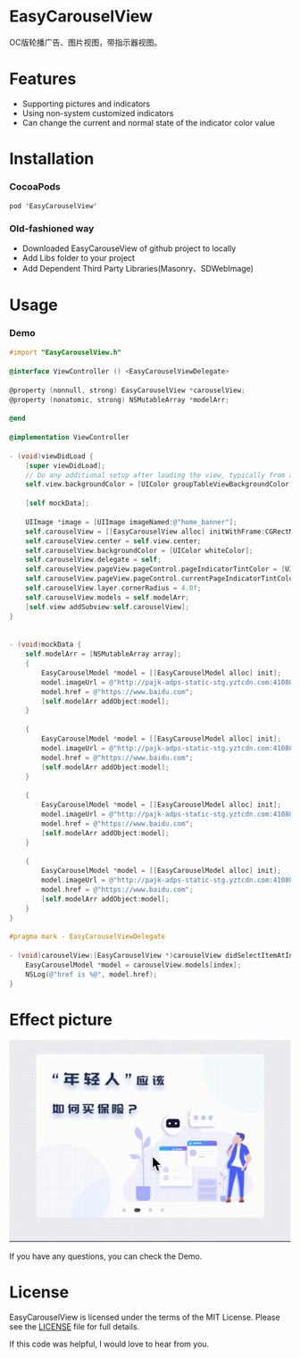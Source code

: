 # EasyCarouselView


OC版轮播广告、图片视图，带指示器视图。

# Features
- Supporting pictures and indicators
- Using non-system customized indicators
- Can change the current and normal state of the indicator color value

# Installation

### CocoaPods

```
pod 'EasyCarouselView'
```

### Old-fashioned way

- Downloaded EasyCarouseView of github project to locally 
- Add Libs folder to your project
- Add Dependent Third Party Libraries(Masonry、SDWebImage)

# Usage

### Demo

```objective-c
#import "EasyCarouselView.h"

@interface ViewController () <EasyCarouselViewDelegate>

@property (nonnull, strong) EasyCarouselView *carouselView;
@property (nonatomic, strong) NSMutableArray *modelArr;

@end

@implementation ViewController

- (void)viewDidLoad {
    [super viewDidLoad];
    // Do any additional setup after loading the view, typically from a nib.
    self.view.backgroundColor = [UIColor groupTableViewBackgroundColor];
    
    [self mockData];
    
    UIImage *image = [UIImage imageNamed:@"home_banner"];
    self.carouselView = [[EasyCarouselView alloc] initWithFrame:CGRectMake(0, 0, image.size.width, image.size.height)];
    self.carouselView.center = self.view.center;
    self.carouselView.backgroundColor = [UIColor whiteColor];
    self.carouselView.delegate = self;
    self.carouselView.pageView.pageControl.pageIndicatorTintColor = [UIColor colorWithRed:222/255.0 green:222/255.0 blue:222/255.0 alpha:1];
    self.carouselView.pageView.pageControl.currentPageIndicatorTintColor = [UIColor colorWithRed:85/255.0 green:85/255.0 blue:85/255.0 alpha:1];
    self.carouselView.layer.cornerRadius = 4.0f;
    self.carouselView.models = self.modelArr;
    [self.view addSubview:self.carouselView];
}


- (void)mockData {
    self.modelArr = [NSMutableArray array];
    {
        EasyCarouselModel *model = [[EasyCarouselModel alloc] init];
        model.imageUrl = @"http://pajk-adps-static-stg.yztcdn.com:41080/plugin/phpkLQpoG_5bd0133b4b12d.png";
        model.href = @"https://www.baidu.com";
        [self.modelArr addObject:model];
    }
    
    {
        EasyCarouselModel *model = [[EasyCarouselModel alloc] init];
        model.imageUrl = @"http://pajk-adps-static-stg.yztcdn.com:41080/plugin/phpkLQpoG_5bd0133b4b12d.png";
        model.href = @"https://www.baidu.com";
        [self.modelArr addObject:model];
    }
    
    {
        EasyCarouselModel *model = [[EasyCarouselModel alloc] init];
        model.imageUrl = @"http://pajk-adps-static-stg.yztcdn.com:41080/plugin/phpkLQpoG_5bd0133b4b12d.png";
        model.href = @"https://www.baidu.com";
        [self.modelArr addObject:model];
    }
    
    {
        EasyCarouselModel *model = [[EasyCarouselModel alloc] init];
        model.imageUrl = @"http://pajk-adps-static-stg.yztcdn.com:41080/plugin/phpkLQpoG_5bd0133b4b12d.png";
        model.href = @"https://www.baidu.com";
        [self.modelArr addObject:model];
    }
}

#pragma mark - EasyCarouselViewDelegate

- (void)carouselView:(EasyCarouselView *)carouselView didSelectItemAtIndex:(NSInteger)index {
    EasyCarouselModel *model = carouselView.models[index];
    NSLog(@"href is %@", model.href);
}


```

# Effect picture

![EasyCarouselView](https://github.com/wsj2012/EasyCarouselView/blob/master/screenmov.gif?raw=true)



If  you have any questions, you can check the Demo.

# License

EasyCarouselView is licensed under the terms of the MIT License. Please see the [LICENSE](LICENSE) file for full details.

If this code was helpful, I would love to hear from you.
